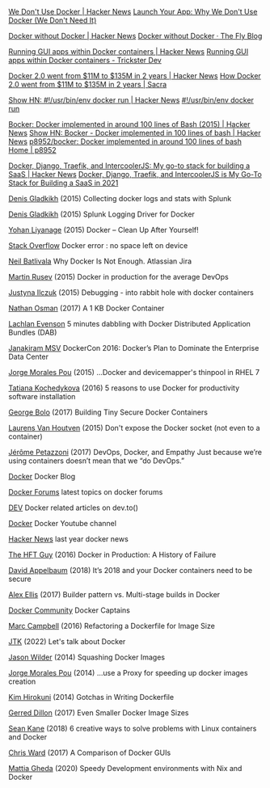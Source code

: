 
[We Don't Use Docker | Hacker News](https://news.ycombinator.com/item?id=26472452)
[Launch Your App: Why We Don't Use Docker (We Don't Need It)](https://web.archive.org/web/20210411221705/https://launchyourapp.meezeeworkouts.com/2021/03/why-we-dont-use-docker-we-dont-need-it.html?m=1)

[Docker without Docker | Hacker News](https://news.ycombinator.com/item?id=26746280)
[Docker without Docker · The Fly Blog](https://fly.io/blog/docker-without-docker/)

[Running GUI apps within Docker containers | Hacker News](https://news.ycombinator.com/item?id=30810410)
[Running GUI apps within Docker containers - Trickster Dev](https://www.trickster.dev/post/running-gui-apps-within-docker-containers/)

[Docker 2.0 went from $11M to $135M in 2 years | Hacker News](https://news.ycombinator.com/item?id=34372140)
[How Docker 2.0 went from $11M to $135M in 2 years | Sacra](https://sacra.com/research/docker-plg-pivot/)

[Show HN: #!/usr/bin/env docker run | Hacker News](https://news.ycombinator.com/item?id=38987109)
[#!/usr/bin/env docker run](https://gist.github.com/adtac/595b5823ef73b329167b815757bbce9f)

[Bocker: Docker implemented in around 100 lines of Bash (2015) | Hacker News](https://news.ycombinator.com/item?id=33218094)
[Show HN: Bocker - Docker implemented in 100 lines of bash | Hacker News](https://news.ycombinator.com/item?id=9925896)
[p8952/bocker: Docker implemented in around 100 lines of bash](https://github.com/p8952/bocker)
[Home | p8952](https://web.archive.org/web/20240301105302/https://p8952.info/)

[Docker, Django, Traefik, and IntercoolerJS: My go-to stack for building a SaaS | Hacker News](https://news.ycombinator.com/item?id=25973242)
[Docker, Django, Traefik, and IntercoolerJS is My Go-To Stack for Building a SaaS in 2021](https://web.archive.org/web/20231004162144/https://www.simplecto.com/docker-django-traefik-intercoolerjs-is-my-stack-for-2021/)

[Denis Gladkikh](https://www.splunk.com/blog/2015/08/24/collecting-docker-logs-and-stats-with-splunk/)
(2015) Collecting docker logs and stats with Splunk

[Denis Gladkikh](https://www.splunk.com/blog/2015/12/16/splunk-logging-driver-for-docker/)
(2015) Splunk Logging Driver for Docker

[Yohan Liyanage](http://blog.yohanliyanage.com/2015/05/docker-clean-up-after-yourself/)
(2015) Docker – Clean Up After Yourself!

[Stack Overflow](https://stackoverflow.com/questions/30604846/docker-error-no-space-left-on-device)
Docker error : no space left on device

[Neil Batlivala](https://www.delphix.com/blog/data-virtualization/why-docker-not-enough)
Why Docker Is Not Enough.
Atlassian Jira

[Martin Rusev](https://web.archive.org/web/20170118114809/https://www.amon.cx/blog/docker-in-production-for-the-average-devops/)
(2015) Docker in production for the average DevOps

[Justyna Ilczuk](http://tinystruggles.com/2015/05/30/debugging-adventure-docker0.html)
(2015) Debugging - into rabbit hole with docker containers

[Nathan Osman](https://blog.quickmediasolutions.com/2017/09/28/a-1-kb-docker-container.html)
(2017) A 1 KB Docker Container

[Lachlan Evenson](https://medium.com/@LachlanEvenson/5-minutes-dabbling-with-docker-distributed-application-bundles-dab-60f2dca3829)
5 minutes dabbling with Docker Distributed Application Bundles (DAB)

[Janakiram MSV](https://thenewstack.io/dockers-plan-dominate-enterprise-data-center/)
DockerCon 2016: Docker’s Plan to Dominate the Enterprise Data Center

[Jorge Morales Pou](http://unpoucode.blogspot.be/2015/06/docker-and-devicemappers-thinpool-in.html)
(2015) ...Docker and devicemapper's thinpool in RHEL 7

[Tatiana Kochedykova](https://opensource.com/business/16/4/5-reasons-use-docker-productivity)
(2016) 5 reasons to use Docker for productivity software installation

[George Bolo](https://linuxctl.com/2017/03/building-tiny-secure-docker-containers/)
(2017) Building Tiny Secure Docker Containers

[Laurens Van Houtven](https://www.lvh.io/posts/dont-expose-the-docker-socket-not-even-to-a-container.html)
(2015) Don't expose the Docker socket (not even to a container)

[Jérôme Petazzoni](https://jpetazzo.github.io/2017/10/31/devops-docker-empathy/)
(2017) DevOps, Docker, and Empathy
Just because we’re using containers doesn’t mean that we “do DevOps.”

[Docker](http://blog.docker.com/curated/)
Docker Blog

[Docker Forums](https://forums.docker.com/latest)
latest topics on docker forums

[DEV](https://dev.to/t/docker)
Docker related articles on dev.to()

[Docker](https://www.youtube.com/user/dockerrun)
Docker Youtube channel

[Hacker News](https://hn.algolia.com/?query=Docker&sort=byPopularity&prefix&page=0&dateRange=pastYear&type=story)
last year docker news

[The HFT Guy](https://thehftguy.com/2016/11/01/docker-in-production-an-history-of-failure/)
(2016) Docker in Production: A History of Failure

[David Appelbaum](https://blog.cloudpassage.com/2018/01/02/2018-docker-containers-need-secure/)
(2018) It’s 2018 and your Docker containers need to be secure

[Alex Ellis](https://blog.alexellis.io/mutli-stage-docker-builds/)
(2017) Builder pattern vs. Multi-stage builds in Docker

[Docker Community](https://www.docker.com/community/docker-captains)
Docker Captains

[Marc Campbell](https://blog.replicated.com/refactoring-a-dockerfile-for-image-size/)
(2016) Refactoring a Dockerfile for Image Size

[JTK](https://dev.to/heyjtk/lets-talk-about-docker-1fad)
(2022) Let's talk about Docker

[Jason Wilder](http://jasonwilder.com/blog/2014/08/19/squashing-docker-images/)
(2014) Squashing Docker Images

[Jorge Morales Pou](http://unpoucode.blogspot.be/2014/11/use-proxy-for-speeding-up-docker-images.html)
(2014) ...use a Proxy for speeding up docker images creation

[Kim Hirokuni](https://kimh.github.io/blog/en/docker/gotchas-in-writing-dockerfile-en/)
(2014) Gotchas in Writing Dockerfile

[Gerred Dillon](https://blog.replicated.com/optimizing-docker-images-with-multi-stage-builds/)
(2017) Even Smaller Docker Image Sizes

[Sean Kane](https://www.oreilly.com/ideas/6-creative-ways-to-solve-problems-with-linux-containers-and-docker)
(2018) 6 creative ways to solve problems with Linux containers and Docker

[Chris Ward](https://blog.codeship.com/docker-guis/)
(2017) A Comparison of Docker GUIs

[Mattia Gheda](https://ghedam.at/15502/speedy-development-environments-with-nix-and-docker)
(2020) Speedy Development environments with Nix and Docker
